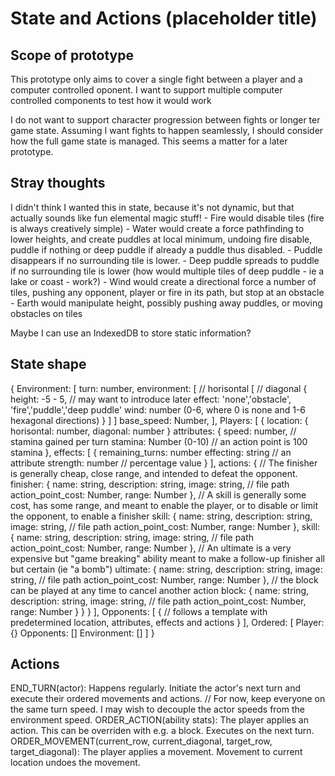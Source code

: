 # State and Actions (placeholder title)

## Scope of prototype

This prototype only aims to cover a single fight between a player and a computer controlled oponent.
I want to support multiple computer controlled components to test how it would work

I do not want to support character progression between fights or longer ter game state.
Assuming I want fights to happen seamlessly, I should consider how the full game state is managed.
This seems a matter for a later prototype.

## Stray thoughts

I didn't think I wanted this in state, because it's not dynamic, but that actually sounds like fun elemental magic stuff!
    - Fire would disable tiles (fire is always creatively simple)
    - Water would create a force pathfinding to lower heights, and create puddles at local minimum, undoing fire disable, puddle if nothing or deep puddle if already a puddle thus disabled.
        - Puddle disappears if no surrounding tile is lower.
        - Deep puddle spreads to puddle if  no surrounding tile is lower (how would multiple tiles of deep puddle - ie a lake or coast - work?)
    - Wind would create a directional force a number of tiles, pushing any opponent, player or fire in its path, but stop at an obstacle
    - Earth would manipulate height, possibly pushing away puddles, or moving obstacles on tiles

Maybe I can use an IndexedDB to store static information?

## State shape

{
    Environment: [
        turn: number,
        environment: [ // horisontal
            [ // diagonal
                {
                    height: -5 - 5, // may want to introduce later
                    effect: 'none','obstacle', 'fire','puddle','deep puddle'
                    wind: number (0-6, where 0 is none and 1-6 hexagonal directions)
                }
            ]
        ]
        base_speed: Number,
    ],
    Players: [
        {
            location: {
                horisontal: number,
                diagonal: number
            }
            attributes: {
                speed: number, // stamina gained per turn
                stamina: Number (0-10) // an action point is 100 stamina
            },
            effects: [
                {
                    remaining_turns: number
                    effecting: string // an attribute
                    strength: number // percentage value
                }
            ],
            actions: {
                // The finisher is generally cheap, close range, and intended to defeat the opponent.
                finisher: {
                    name: string,
                    description: string,
                    image: string, // file path
                    action_point_cost: Number,
                    range: Number
                },
                // A skill is generally some cost, has some range, and meant to enable the player, or to disable or limit the opponent, to enable a finisher
                skill: {
                    name: string,
                    description: string,
                    image: string, // file path
                    action_point_cost: Number,
                    range: Number
                },
                skill: {
                    name: string,
                    description: string,
                    image: string, // file path
                    action_point_cost: Number,
                    range: Number
                },
                // An ultimate is a very expensive but "game breaking" ability meant to make a follow-up finisher all but certain (ie "a bomb")
                ultimate: {
                    name: string,
                    description: string,
                    image: string, // file path
                    action_point_cost: Number,
                    range: Number
                },
                // the block can be played at any time to cancel another action
                block: {
                    name: string,
                    description: string,
                    image: string, // file path
                    action_point_cost: Number,
                    range: Number
                }
            }
        }
    ],
    Opponents: [
        {
            // follows a template with predetermined location, attributes, effects and actions
        }
    ],
    Ordered: [
        Player: {}
        Opponents: []
        Environment: []
    ]
}

## Actions

END_TURN(actor): Happens regularly. Initiate the actor's next turn and execute their ordered movements and actions.
    // For now, keep everyone on the same turn speed. I may wish to decouple the actor speeds from the environment speed.
ORDER_ACTION(ability stats): The player applies an action. This can be overriden with e.g. a block. Executes on the next turn.
ORDER_MOVEMENT(current_row, current_diagonal, target_row, target_diagonal): The player applies a movement. Movement to current location undoes the movement.
